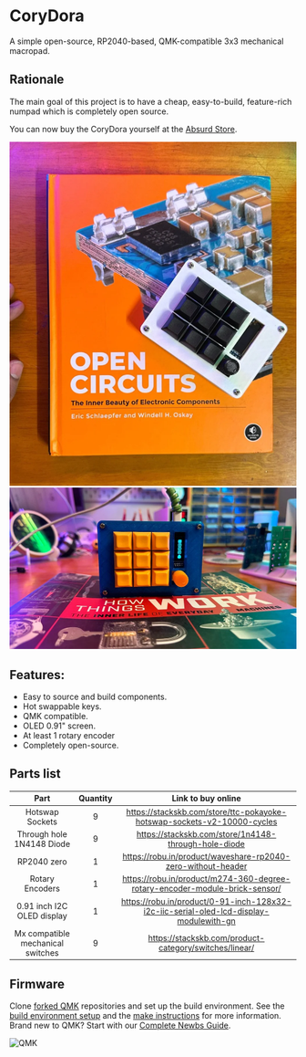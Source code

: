 # CoryDora

A simple open-source, RP2040-based, QMK-compatible 3x3 mechanical macropad.

## Rationale

The main goal of this project is to have a cheap, easy-to-build, feature-rich numpad which is completely open source.

You can now buy the CoryDora yourself at the [Absurd Store](https://shop.absurd.industries/products/cory-dora).

<p align="center">
<img src="img/cory-dora-deku-shopabsurdindustries-534888.webp" alt="CoryDora v1" width="600"/>
<img src="img/cory-dora-deku-shopabsurdindustries-519762.webp" alt="CoryDora v1" width="600"/>
</p>

## Features:

- Easy to source and build components.
- Hot swappable keys.
- QMK compatible.
- OLED 0.91" screen.
- At least 1 rotary encoder
- Completely open-source.

## Parts list
**Part**|**Quantity**|**Link to buy online**
:-----:|:-----:|:-----:
 Hotswap Sockets|9|https://stackskb.com/store/ttc-pokayoke-hotswap-sockets-v2-10000-cycles
 Through hole 1N4148 Diode|9|https://stackskb.com/store/1n4148-through-hole-diode
 RP2040 zero|1|https://robu.in/product/waveshare-rp2040-zero-without-header
 Rotary Encoders|1|https://robu.in/product/m274-360-degree-rotary-encoder-module-brick-sensor/
 0.91 inch I2C OLED display|1|https://robu.in/product/0-91-inch-128x32-i2c-iic-serial-oled-lcd-display-modulewith-gn
 Mx compatible mechanical switches|9|https://stackskb.com/product-category/switches/linear/

## Firmware

Clone [forked QMK](https://github.com/balub/qmk_firmware) repositories and set up the build environment. See the [build environment setup](https://docs.qmk.fm/#/getting_started_build_tools) and the [make instructions](https://docs.qmk.fm/#/getting_started_make_guide) for more information. Brand new to QMK? Start with our [Complete Newbs Guide](https://docs.qmk.fm/#/newbs).

<img src="img/qmk-badge-dark.png" alt="QMK" width="145"/>
